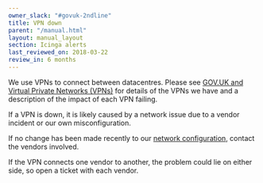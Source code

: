 ```yaml
---
owner_slack: "#govuk-2ndline"
title: VPN down
parent: "/manual.html"
layout: manual_layout
section: Icinga alerts
last_reviewed_on: 2018-03-22
review_in: 6 months
---
```


We use VPNs to connect between datacentres. Please see
[GOV.UK and Virtual Private Networks (VPNs)](/manual/vpn.html) for details of the
VPNs we have and a description of the impact of each VPN failing.

If a VPN is down, it is likely caused by a network issue due to a vendor
incident or our own misconfiguration.

If no change has been made recently to our [network
configuration](https://github.com/alphagov/govuk-provisioning),
contact the vendors involved.

If the VPN connects one vendor to another, the problem could lie on either side,
so open a ticket with each vendor.
